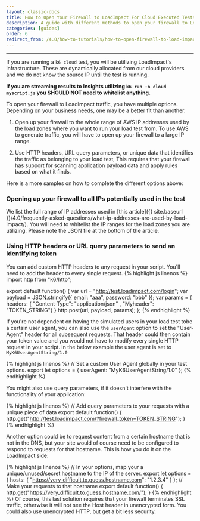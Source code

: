 ```yaml
---
layout: classic-docs
title: How to Open Your Firewall to LoadImpact For Cloud Executed Tests
description: A guide with different methods to open your firewall to LoadImpact k6 cloud execution traffic for load testing
categories: [guides]
order: 6
redirect_from: /4.0/how-to-tutorials/how-to-open-firewall-to-load-impact-only/
---
```


***

If you are running a `k6 cloud` test, you will be utilizing LoadImpact's infrastructure. These are dynamically allocated from our cloud providers and we do not know the source IP until the test is running.

**If you are streaming results to Insights utilizing `k6 run -o cloud myscript.js` you SHOULD NOT need to whitelist anything.**

To open your firewall to LoadImpact traffic, you have multiple options. Depending on your business needs, one may be a better fit than another.


1. Open up your firewall to the whole range of AWS IP addresses used by the load zones where you want to run your load test from. To use AWS to generate traffic, you will have to open up your firewall to a large IP range.

2. Use HTTP headers, URL query parameters, or unique data that identifies the traffic as belonging to your load test, This requires that your firewall has support for scanning application payload data and apply rules based on what it finds.


Here is a more samples on how to complete the different options above:

### Opening up your firewall to all IPs potentially used in the test

We list the full range of IP addresses used in [this article]({{ site.baseurl }}/4.0/frequently-asked-questions/what-ip-addresses-are-used-by-load-impact/). You will need to whitelist the IP ranges for the load zones you are utilizing. Please note the JSON file at the bottom of the article.

### Using HTTP headers or URL query parameters to send an identifying token

You can add custom HTTP headers to any request in your script. You'll need to add the header to every single request.
{% highlight js linenos %}
import http from "k6/http";

export default function() {
  var url = "http://test.loadimpact.com/login";
  var payload = JSON.stringify({ email: "aaa", password: "bbb" });
  var params =  { headers: { "Content-Type": "application/json" , "Myheader": "TOKEN_STRING"} }
  http.post(url, payload, params);
};
{% endhighlight %}

If you're not dependent on having the simulated users in your load test tobe a certain user agent, you can also use the `userAgent` option to set the "User-Agent" header for all subsequent requests. That header could then contain your token value and you would not have to modify every single HTTP request in your script. In the below example the user agent is set to `MyK6UserAgentString/1.0`

{% highlight js linenos %}
// Set a custom User Agent globally in your test options.
export let options = {
  userAgent: "MyK6UserAgentString/1.0"
};
{% endhighlight %}

You might also use query parameters, if it doesn't interfere with the functionality of your application:

{% highlight js linenos %}
// Add query parameters to your requests with a unique piece of data
export default function() {
  http.get("http://test.loadimpact.com/?firewall_token=TOKEN_STRING");
}
{% endhighlight %}

Another option could be to request content from a certain hostname that is not in the DNS, but your site would of course need to be configured to respond to requests for that hostname. This is how you do it on the LoadImpact side:

{% highlight js linenos %}
// In your options, map your a unique/unused/secret hostname to the IP of the server.
export let options = {
  hosts: {
    "https://very_difficult.to.guess.hostname.com": "1.2.3.4"
  }
};
// Make your requests to that hostname
export default function() {
  http.get("https://very_difficult.to.guess.hostname.com/");
}
{% endhighlight %}
Of course, this last solution requires that your firewall terminates SSL traffic, otherwise it will not see the Host header in unencrypted form. You could also use unencrypted HTTP, but get a bit less security.
<!--stackedit_data:
eyJoaXN0b3J5IjpbMTYyMDgyNzc2XX0=
-->
